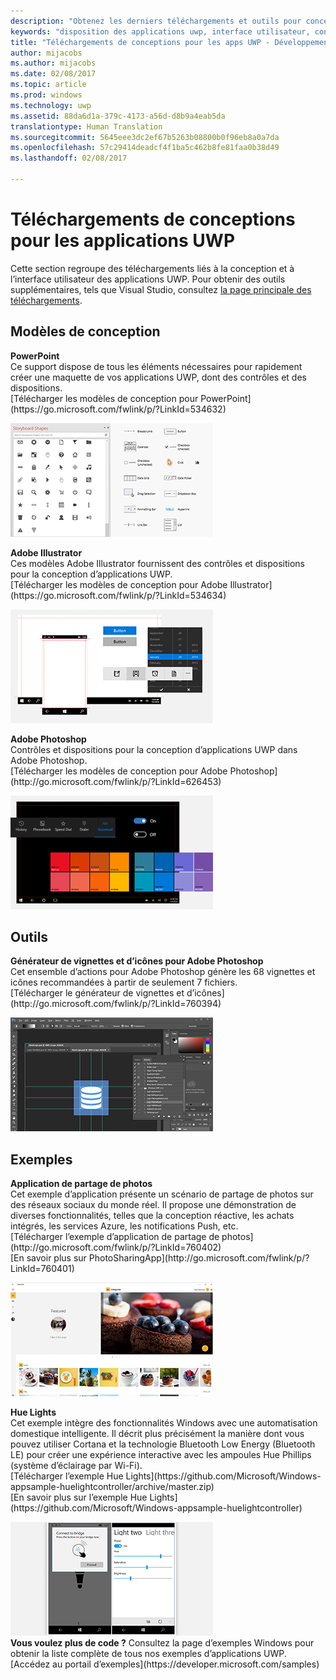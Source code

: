 ```yaml
---
description: "Obtenez les derniers téléchargements et outils pour concevoir la disposition et les contrôles d’interface utilisateur des applications UWP."
keywords: "disposition des applications uwp, interface utilisateur, conceptions d’interface utilisateur, téléchargements, outils uwp"
title: "Téléchargements de conceptions pour les apps UWP - Développement d’applications Windows"
author: mijacobs
ms.author: mijacobs
ms.date: 02/08/2017
ms.topic: article
ms.prod: windows
ms.technology: uwp
ms.assetid: 88da6d1a-379c-4173-a56d-d8b9a4eab5da
translationtype: Human Translation
ms.sourcegitcommit: 5645eee3dc2ef67b5263b08800b0f96eb8a0a7da
ms.openlocfilehash: 57c29414deadcf4f1ba5c462b8fe81faa0b38d49
ms.lasthandoff: 02/08/2017

---
```

# <a name="design-downloads-for-uwp-apps"></a>Téléchargements de conceptions pour les applications UWP
<link rel="stylesheet" href="https://az835927.vo.msecnd.net/sites/uwp/Resources/css/custom.css"> 

Cette section regroupe des téléchargements liés à la conception et à l’interface utilisateur des applications UWP. Pour obtenir des outils supplémentaires, tels que Visual Studio, consultez [la page principale des téléchargements](https://developer.microsoft.com/downloads). 


## <a name="design-templates"></a>Modèles de conception

<div class="side-by-side">
<div class="side-by-side-content">
  <div class="side-by-side-content-left">
    <p><b>PowerPoint</b><br/>
Ce support dispose de tous les éléments nécessaires pour rapidement créer une maquette de vos applications UWP, dont des contrôles et des dispositions.<br/>[Télécharger les modèles de conception pour PowerPoint](https://go.microsoft.com/fwlink/p/?LinkId=534632)</p>
  </div>
  <div class="side-by-side-content-right">
<a href="https://go.microsoft.com/fwlink/p/?LinkId=534632"><img src="images/powerpoint.jpg" alt="Download the PowerPoint design templates" /></a>
  </div>
</div>
</div>

<div class="side-by-side">
<div class="side-by-side-content">
  <div class="side-by-side-content-left">
            <p><b>Adobe Illustrator</b><br/>
Ces modèles Adobe Illustrator fournissent des contrôles et dispositions pour la conception d’applications UWP.<br/>[Télécharger les modèles de conception pour Adobe Illustrator](https://go.microsoft.com/fwlink/p/?LinkId=534634)</p>    
  </div>
  <div class="side-by-side-content-right">
<a href="https://go.microsoft.com/fwlink/p/?LinkId=534634"><img src="images/illustrator.jpg" alt="Download the design templates for Adobe Illustrator" /></a>
  </div>
</div>
</div>

<div class="side-by-side">
<div class="side-by-side-content">
  <div class="side-by-side-content-left">
            <p><b>Adobe Photoshop</b><br/>
Contrôles et dispositions pour la conception d’applications UWP dans Adobe Photoshop.<br/>[Télécharger les modèles de conception pour Adobe Photoshop](http://go.microsoft.com/fwlink/p/?LinkId=626453)</p>    
  </div>
  <div class="side-by-side-content-right">
<a href="http://go.microsoft.com/fwlink/p/?LinkId=626453"><img src="images/photoshop.jpg" alt="Download the design templates for Adobe Photoshop" /></a>
  </div>
</div>
</div>

## <a name="tools"></a>Outils

<div class="side-by-side">
<div class="side-by-side-content">
  <div class="side-by-side-content-left">
            <p><b>Générateur de vignettes et d’icônes pour Adobe Photoshop</b><br/>
Cet ensemble d’actions pour Adobe Photoshop génère les 68 vignettes et icônes recommandées à partir de seulement 7 fichiers. <br/>[Télécharger le générateur de vignettes et d’icônes](http://go.microsoft.com/fwlink/p/?LinkId=760394)</p>    
  </div>
  <div class="side-by-side-content-right">
<a href="http://go.microsoft.com/fwlink/p/?LinkId=760394"><img src="images/tile-icon-generator.png" alt="Download the tile and icon generator" /></a>
  </div>
</div>
</div>


## <a name="samples"></a>Exemples

<div class="side-by-side">
<div class="side-by-side-content">
  <div class="side-by-side-content-left">
            <p><b>Application de partage de photos</b> <br/>
Cet exemple d’application présente un scénario de partage de photos sur des réseaux sociaux du monde réel. Il propose une démonstration de diverses fonctionnalités, telles que la conception réactive, les achats intégrés, les services Azure, les notifications Push, etc. <br/>[Télécharger l’exemple d’application de partage de photos](http://go.microsoft.com/fwlink/p/?LinkId=760402)<br/>[En savoir plus sur PhotoSharingApp](http://go.microsoft.com/fwlink/p/?LinkId=760401)</p>    
  </div>
  <div class="side-by-side-content-right">
<a href="http://go.microsoft.com/fwlink/p/?LinkId=760402"><img src="images/photo-sharing.png" alt="Download the Photo sharing app sample" /></a>
  </div>
</div>
</div>

<div class="side-by-side">
<div class="side-by-side-content">
  <div class="side-by-side-content-left">
            <p><b>Hue Lights </b><br/>
Cet exemple intègre des fonctionnalités Windows avec une automatisation domestique intelligente. Il décrit plus précisément la manière dont vous pouvez utiliser Cortana et la technologie Bluetooth Low Energy (Bluetooth LE) pour créer une expérience interactive avec les ampoules Hue Phillips (système d’éclairage par Wi-Fi). <br/>[Télécharger l’exemple Hue Lights](https://github.com/Microsoft/Windows-appsample-huelightcontroller/archive/master.zip)<br/>[En savoir plus sur l’exemple Hue Lights](https://github.com/Microsoft/Windows-appsample-huelightcontroller)</p>    
  </div>
  <div class="side-by-side-content-right">
<a href="https://github.com/Microsoft/Windows-appsample-huelightcontroller/archive/master.zip"><img src="images/hue-lights.png" alt="Download the Hue Lights sample" /></a>
  </div>
</div>
</div>
<b>Vous voulez plus de code ?</b> Consultez la page d’exemples Windows pour obtenir la liste complète de tous nos exemples d’applications UWP. [Accédez au portail d’exemples](https://developer.microsoft.com/samples)
